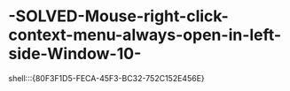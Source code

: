 # -SOLVED-Mouse-right-click-context-menu-always-open-in-left-side-Window-10-
shell:::{80F3F1D5-FECA-45F3-BC32-752C152E456E}
